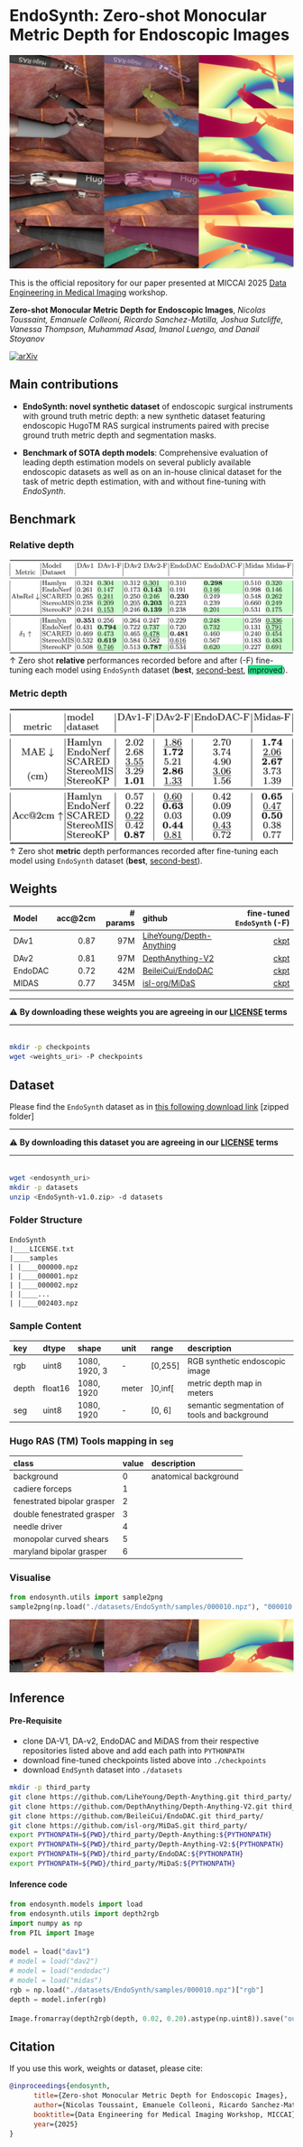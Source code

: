 # EndoSynth: Zero-shot Monocular Metric Depth for Endoscopic Images


![Example EndoSynth dataset](assets/EndoSynth.jpg)

This is the official repository for our paper presented at MICCAI 2025 [Data Engineering in Medical Imaging](https://demi-workshop.github.io/#/workshop-details) workshop.

**Zero-shot Monocular Metric Depth for Endoscopic Images**, *Nicolas Toussaint, Emanuele Colleoni, Ricardo Sanchez-Matilla, Joshua
Sutcliffe, Vanessa Thompson, Muhammad Asad, Imanol Luengo, and Danail Stoyanov*

[![arXiv](https://img.shields.io/badge/arXiv-2509.18642-B31B1B.svg)](https://arxiv.org/abs/2509.18642)

## Main contributions

* **EndoSynth: novel synthetic dataset** of endoscopic surgical instruments with ground truth metric depth: a new synthetic dataset featuring endoscopic HugoTM RAS surgical instruments paired with precise ground truth metric depth and segmentation masks.

* **Benchmark of SOTA depth models**: Comprehensive evaluation of leading depth estimation models on several publicly available endoscopic datasets as well as on an in-house clinical dataset for the task of metric depth estimation, with and without fine-tuning with *EndoSynth*.


## Benchmark


### Relative depth

![benchmark/relative](assets/benchmark_relative.jpg)
&uarr; Zero shot **relative** performances recorded before and after (-F) fine-tuning each model using `EndoSynth` dataset (**best**, <u>second-best</u>, <span style="background-color: #24e387;">improved</span>).

### Metric depth

![benchmark/metric](assets/benchmark_metric.jpg)
&uarr; Zero shot **metric** depth performances recorded after fine-tuning each model using `EndoSynth` dataset (**best**, <u>second-best</u>).

## Weights

| Model   | acc@2cm | # params | github | fine-tuned `EndoSynth` (-F) |
|:--------|--------:|---------:|:---------|---------:|
| DAv1    | 0.87    | 97M      | [LiheYoung/Depth-Anything](https://github.com/LiheYoung/Depth-Anything) | [ckpt](https://digitalsurgery-public.s3.eu-west-1.amazonaws.com/EndoSynth/weights/dav1-f.pth) |
| DAv2    | 0.81    | 97M      | [DepthAnything-V2](https://github.com/DepthAnything/Depth-Anything-V2)| [ckpt](https://digitalsurgery-public.s3.eu-west-1.amazonaws.com/EndoSynth/weights/dav2-f.pth) |
| EndoDAC | 0.72    | 42M      | [BeileiCui/EndoDAC](https://github.com/BeileiCui/EndoDAC)| [ckpt](https://digitalsurgery-public.s3.eu-west-1.amazonaws.com/EndoSynth/weights/endodac-f.pth) |
| MIDAS   | 0.77    | 345M     | [isl-org/MiDaS](https://github.com/isl-org/MiDaS) | [ckpt](https://digitalsurgery-public.s3.eu-west-1.amazonaws.com/EndoSynth/weights/midas-f.pth) |


---

:warning: **By downloading these weights you are agreeing in our [LICENSE](LICENSE.txt) terms**

---

```bash

mkdir -p checkpoints
wget <weights_uri> -P checkpoints
```


## Dataset

Please find the `EndoSynth` dataset as in [this following download link](https://digitalsurgery-public.s3.eu-west-1.amazonaws.com/EndoSynth/datasets/EndoSynth-v1.0.zip) [zipped folder]

---

:warning: **By downloading this dataset you are agreeing in our [LICENSE](LICENSE.txt) terms**

---


```bash

wget <endosynth_uri>
mkdir -p datasets
unzip <EndoSynth-v1.0.zip> -d datasets
```

### Folder Structure
```
EndoSynth
|____LICENSE.txt
|____samples
| |____000000.npz
| |____000001.npz
| |____000002.npz
| |____...
| |____002403.npz
```

### Sample Content

| key   | dtype   | shape         | unit  | range | description |
|:------|:--------|:--------------|:------|:------|:------------|
| rgb   | uint8   | 1080, 1920, 3 | -     | [0,255] | RGB synthetic endoscopic image|
| depth | float16 | 1080, 1920    | meter | ]0,inf[ | metric depth map in meters |
| seg   | uint8   | 1080, 1920    | -     | [0, 6] | semantic segmentation of tools and background |


### Hugo RAS (TM) Tools mapping in `seg`

| class                       | value | description |
|:----------------------------|:------|:------------|
| background                  | 0     | anatomical background|
| cadiere forceps             | 1     | |
| fenestrated bipolar grasper | 2     | |
| double fenestrated grasper  | 3     | |
| needle driver               | 4     | |
| monopolar curved shears     | 5     | |
| maryland bipolar grasper    | 6     | |


### Visualise

```python
from endosynth.utils import sample2png
sample2png(np.load("./datasets/EndoSynth/samples/000010.npz"), "000010.jpg")
```
![sample](assets/000010.jpg)


## Inference

#### Pre-Requisite

- clone DA-V1, DA-v2, EndoDAC and MiDAS from their respective repositories listed above and add each path into `PYTHONPATH`
- download fine-tuned checkpoints listed above into `./checkpoints`
- download `EndSynth` dataset into `./datasets`

```bash
mkdir -p third_party
git clone https://github.com/LiheYoung/Depth-Anything.git third_party/
git clone https://github.com/DepthAnything/Depth-Anything-V2.git third_party/
git clone https://github.com/BeileiCui/EndoDAC.git third_party/
git clone https://github.com/isl-org/MiDaS.git third_party/
export PYTHONPATH=${PWD}/third_party/Depth-Anything:${PYTHONPATH}
export PYTHONPATH=${PWD}/third_party/Depth-Anything-V2:${PYTHONPATH}
export PYTHONPATH=${PWD}/third_party/EndoDAC:${PYTHONPATH}
export PYTHONPATH=${PWD}/third_party/MiDaS:${PYTHONPATH}
```

#### Inference code

```python
from endosynth.models import load
from endosynth.utils import depth2rgb
import numpy as np
from PIL import Image

model = load("dav1")
# model = load("dav2")
# model = load("endodac")
# model = load("midas")
rgb = np.load("./datasets/EndoSynth/samples/000010.npz")["rgb"]
depth = model.infer(rgb)

Image.fromarray(depth2rgb(depth, 0.02, 0.20).astype(np.uint8)).save("out.png")
```

## Citation

If you use this work, weights or dataset, please cite:

```bibtex
@inproceedings{endosynth,
      title={Zero-shot Monocular Metric Depth for Endoscopic Images},
      author={Nicolas Toussaint, Emanuele Colleoni, Ricardo Sanchez-Matilla, Joshua Sutcliffe, Vanessa Thompson, Muhammad Asad, Imanol Luengo, Danail Stoyanov},
      booktitle={Data Engineering for Medical Imaging Workshop, MICCAI},
      year={2025}
}
```
